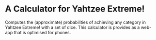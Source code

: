 # A Calculator for Yahtzee Extreme!

Computes the (approximate) probabilities of achieving any category in
Yahtzee Extreme! with a set of dice. This calculator is provides as a web-app
that is optimised for phones.